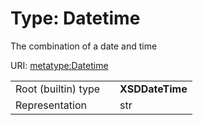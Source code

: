 
# Type: Datetime


The combination of a date and time

URI: [metatype:Datetime](https://w3id.org/biolink/biolinkml/meta/types/Datetime)

|  |  |  |
| --- | --- | --- |
| Root (builtin) type | | **XSDDateTime** |
| Representation | | str |

